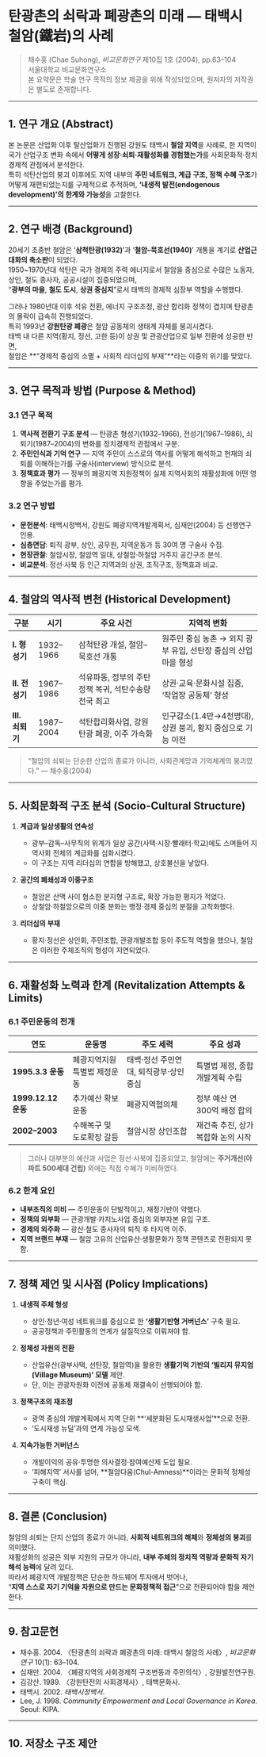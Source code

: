 # 탄광촌의 쇠락과 폐광촌의 미래 — 태백시 철암(鐵岩)의 사례
> 채수홍 (Chae Suhong), *비교문화연구* 제10집 1호 (2004), pp.63–104  
> 서울대학교 비교문화연구소  
> 본 요약문은 학술 연구 목적의 정보 제공을 위해 작성되었으며, 원저자의 저작권은 별도로 존재합니다.

---

## 1. 연구 개요 (Abstract)
본 논문은 산업화 이후 탈산업화가 진행된 강원도 태백시 **철암 지역**을 사례로, 한 지역이 국가 산업구조 변화 속에서 **어떻게 성장·쇠퇴·재활성화를 경험했는가**를 사회문화적·정치경제적 관점에서 분석한다.  
특히 석탄산업의 붕괴 이후에도 지역 내부의 **주민 네트워크, 계급 구조, 정책 수혜 구조**가 어떻게 재편되었는지를 구체적으로 추적하며, **‘내생적 발전(endogenous development)’의 한계와 가능성**을 고찰한다.

---

## 2. 연구 배경 (Background)
20세기 초중반 철암은 ‘**삼척탄광(1932)**’과 ‘**철암–묵호선(1940)**’ 개통을 계기로 **산업근대화의 축소판**이 되었다.  
1950~1970년대 석탄은 국가 경제의 주력 에너지로서 철암을 중심으로 수많은 노동자, 상인, 철도 종사자, 공공시설이 집중되었으며,  
“**광부의 마을**, **철도 도시**, **상권 중심지**”로서 태백의 경제적 심장부 역할을 수행했다.

그러나 1980년대 이후 석유 전환, 에너지 구조조정, 광산 합리화 정책이 겹치며 탄광촌의 몰락이 급속히 진행되었다.  
특히 1993년 **강원탄광 폐광**은 철암 공동체의 생태계 자체를 붕괴시켰다.  
태백 내 다른 지역(황지, 정선, 고한 등)이 상권 및 관광산업으로 일부 전환에 성공한 반면,  
철암은 **“경제적 중심의 소멸 + 사회적 리더십의 부재”**라는 이중의 위기를 맞았다.

---

## 3. 연구 목적과 방법 (Purpose & Method)
### 3.1 연구 목적
1. **역사적 전환기 구조 분석** — 탄광촌 형성기(1932–1966), 전성기(1967–1986), 쇠퇴기(1987–2004)의 변화를 정치경제적 관점에서 구분.  
2. **주민인식과 기억 연구** — 지역 주민이 스스로의 역사를 어떻게 해석하고 현재의 쇠퇴를 이해하는가를 구술사(interview) 방식으로 분석.  
3. **정책효과 평가** — 정부의 폐광지역 지원정책이 실제 지역사회의 재활성화에 어떤 영향을 주었는가를 평가.

### 3.2 연구 방법
- **문헌분석**: 태백시정백서, 강원도 폐광지역개발계획서, 심재만(2004) 등 선행연구 인용.  
- **심층면담**: 퇴직 광부, 상인, 공무원, 지역운동가 등 30여 명 구술사 수집.  
- **현장관찰**: 철암시장, 철암역 일대, 상철암·하철암 거주지 공간구조 분석.  
- **비교분석**: 정선·사북 등 인근 지역과의 상권, 조직구조, 정책효과 비교.

---

## 4. 철암의 역사적 변천 (Historical Development)

| 구분 | 시기 | 주요 사건 | 지역적 변화 |
|------|------|------------|--------------|
| **Ⅰ. 형성기** | 1932–1966 | 삼척탄광 개설, 철암–묵호선 개통 | 원주민 중심 농촌 → 외지 광부 유입, 선탄장 중심의 산업마을 형성 |
| **Ⅱ. 전성기** | 1967–1986 | 석유파동, 정부의 주탄정책 복귀, 석탄수송량 전국 최고 | 상권·교육·문화시설 집중, ‘작업장 공동체’ 형성 |
| **Ⅲ. 쇠퇴기** | 1987–2004 | 석탄합리화사업, 강원탄광 폐광, 이주 가속화 | 인구감소(1.4만→4천명대), 상권 붕괴, 황지 중심으로 기능 이전 |

> “철암의 쇠퇴는 단순한 산업의 종료가 아니라, 사회관계망과 기억체계의 붕괴였다.” — 채수홍(2004)

---

## 5. 사회문화적 구조 분석 (Socio-Cultural Structure)
1. **계급과 일상생활의 연속성**  
   - 광부–감독–사무직의 위계가 일상 공간(사택·시장·빨래터·학교)에도 스며들어 지역사회 전체의 계급화를 심화시켰다.  
   - 이 구조는 지역 리더십의 연합을 방해했고, 상호불신을 낳았다.

2. **공간의 폐쇄성과 이중구조**  
   - 철암은 산맥 사이 협소한 분지형 구조로, 확장 가능한 평지가 적었다.  
   - 상철암·하철암으로의 이중 분화는 행정·경제 중심의 분절을 고착화했다.

3. **리더십의 부재**  
   - 황지·정선은 상인회, 주민조합, 관광개발조합 등이 주도적 역할을 했으나, 철암은 이러한 주체조직의 형성이 지연되었다.

---

## 6. 재활성화 노력과 한계 (Revitalization Attempts & Limits)

### 6.1 주민운동의 전개
| 연도 | 운동명 | 주도 세력 | 주요 성과 |
|------|----------|-------------|-------------|
| **1995.3.3 운동** | 폐광지역지원특별법 제정운동 | 태백·정선 주민연대, 퇴직광부·상인 중심 | 특별법 제정, 종합개발계획 수립 |
| **1999.12.12 운동** | 추가예산 확보운동 | 폐광지역협의체 | 정부 예산 연 300억 배정 합의 |
| **2002–2003** | 수해복구 및 도로확장 갈등 | 철암시장 상인조합 | 재건축 추진, 상가복합화 논의 시작 |

> 그러나 대부분의 예산과 사업은 정선·사북에 집중되었고, 철암에는 **주거개선(아파트 500세대 건립)** 외에는 직접 수혜가 미비하였다.

### 6.2 한계 요인
- **내부조직의 미비** — 주민운동이 단발적이고, 재정기반이 약했다.  
- **정책의 외부화** — 관광개발·카지노사업 중심의 외부자본 유입 구조.  
- **경제의 외주화** — 광산·철도 종사자의 퇴직 후 타지역 이주.  
- **지역 브랜드 부재** — 철암 고유의 산업유산·생활문화가 정책 콘텐츠로 전환되지 못함.

---

## 7. 정책 제언 및 시사점 (Policy Implications)

1. **내생적 주체 형성**  
   - 상인·청년·여성 네트워크를 중심으로 한 **‘생활기반형 거버넌스’** 구축 필요.  
   - 공공정책과 주민활동의 연계가 실질적으로 이뤄져야 함.

2. **정체성 자원의 전환**  
   - 산업유산(광부사택, 선탄장, 철암역)을 활용한 **생활기억 기반의 ‘빌리지 뮤지엄(Village Museum)’ 모델** 제안.  
   - 단, 이는 관광자원화 이전에 공동체 재결속이 선행되어야 함.

3. **정책구조의 재조정**  
   - 광역 중심의 개발계획에서 지역 단위 **‘세분화된 도시재생사업’**으로 전환.  
   - ‘도시재생 뉴딜’과의 연계 가능성 모색.

4. **지속가능한 거버넌스**  
   - 개발이익의 공유·투명한 의사결정·참여예산제 도입 필요.  
   - ‘피해지역’ 서사를 넘어, **철암다움(Chul-Amness)**이라는 문화적 정체성 구축이 핵심.

---

## 8. 결론 (Conclusion)
철암의 쇠퇴는 단지 산업의 종료가 아니라, **사회적 네트워크의 해체**와 **정체성의 붕괴**를 의미했다.  
재활성화의 성공은 외부 지원의 규모가 아니라, **내부 주체의 정치적 역량과 문화적 자기해석 능력**에 달려 있다.  
따라서 폐광지역 개발정책은 단순한 하드웨어 투자에서 벗어나,  
“**지역 스스로 자기 기억을 자원으로 만드는 문화정책적 접근**”으로 전환되어야 함을 제언한다.

---

## 9. 참고문헌
- 채수홍. 2004. 〈탄광촌의 쇠락과 폐광촌의 미래: 태백시 철암의 사례〉, *비교문화연구* 10(1): 63–104.  
- 심재만. 2004. 〈폐광지역의 사회경제적 구조변동과 주민의식〉, 강원발전연구원.  
- 김강산. 1989. 〈강원탄전의 사회경제사〉, 태백문화사.  
- 태백시. 2002. *태백시정백서*.  
- Lee, J. 1998. *Community Empowerment and Local Governance in Korea*. Seoul: KIPA.

---

## 10. 저장소 구조 제안
